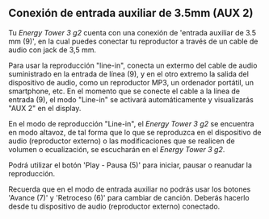 ## Conexión de entrada auxiliar de 3.5mm (AUX 2)

Tu *Energy Tower 3 g2* cuenta con una conexión de 'entrada auxiliar de 3.5 mm (9)', en la cual puedes conectar tu reproductor a través de un cable de audio con jack de 3,5 mm.

Para usar la reproducción "line-in", conecta un extermo del cable de audio suministrado en la entrada de línea (9), y en el otro extremo la salida del dispositivo de audio, como un reproductor MP3, un ordenador portátil, un smartphone, etc. En el momento que se conecte el cable a la línea de entrada (9), el modo "Line-in" se activará automáticamente y visualizarás "AUX 2" en el display.

En el modo de reproducción "Line-in", el *Energy Tower 3 g2* se encuentra en modo altavoz, de tal forma que lo que se reproduzca en el dispositivo de audio (reproductor externo) o las modificaciones que se realicen de volumen o ecualización, se escucharán en el *Energy Tower 3 g2*.

Podrá utilizar el botón 'Play - Pausa (5)' para  iniciar, pausar o reanudar la reproducción.

Recuerda que en el modo de entrada auxiliar no podrás usar los botones 'Avance (7)' y 'Retroceso (6)' para cambiar de canción. Deberás hacerlo desde tu dispositivo de audio (reproductor externo) conectado.
